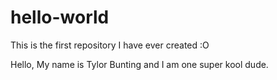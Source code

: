 # hello-world
This is the first repository I have ever created :O

Hello, My name is Tylor Bunting and I am one super kool dude.
